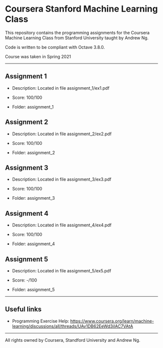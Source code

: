 # Coursera Stanford Machine Learning Class

This repository contains the programming assignments for the Coursera Machine Learning Class from Stanford University taught by Andrew Ng.

Code is written to be compliant with Octave 3.8.0.

Course was taken in Spring 2021

---

## Assignment 1

- Description: Located in file assignment_1/ex1.pdf

- Score: 100/100

- Folder: assignment_1

## Assignment 2

- Description: Located in file assignment_2/ex2.pdf

- Score: 100/100

- Folder: assignment_2

## Assignment 3

- Description: Located in file assignment_3/ex3.pdf

- Score: 100/100

- Folder: assignment_3

## Assignment 4

- Description: Located in file assignment_4/ex4.pdf

- Score: 100/100

- Folder: assignment_4

## Assignment 5

- Description: Located in file assignment_5/ex5.pdf

- Score: -/100

- Folder: assignment_5

---

## Useful links

- Programming Exercise Help: <https://www.coursera.org/learn/machine-learning/discussions/all/threads/UAv1DB62EeWd3iIAC7VAtA>

---

All rights owned by Coursera, Standford University and Andrew Ng.